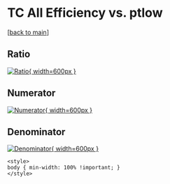 # TC All Efficiency vs. ptlow

[[back to main](./)]



## Ratio

[![Ratio](../mtv/var/TC_0_eff_ptlow.png){ width=600px }](../mtv/var/TC_0_eff_ptlow.pdf)

## Numerator

[![Numerator](../mtv/num/TC_0_eff_ptlow_num0.png){ width=600px }](../mtv/num/TC_0_eff_ptlow_num0.pdf)

## Denominator

[![Denominator](../mtv/den/TC_0_eff_ptlow_den.png){ width=600px }](../mtv/den/TC_0_eff_ptlow_den.pdf)


``` {=html}
<style>
body { min-width: 100% !important; }
</style>
```
